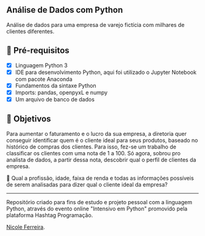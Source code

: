 <h2>Análise de Dados com Python</h2>

<p> Análise de dados para uma empresa de varejo fictícia com milhares de clientes diferentes.

<h2> 🛑 Pré-requisitos </h2>

- [x] Linguagem Python 3
- [x] IDE para desenvolvimento Python, aqui foi utilizado o Jupyter Notebook com pacote Anaconda
- [x] Fundamentos da sintaxe Python
- [x] Imports: pandas, openpyxL e numpy
- [x] Um arquivo de banco de dados

<h2> 🎯 Objetivos </h2>

Para aumentar o faturamento e o lucro da sua empresa, a diretoria quer conseguir identificar quem é o cliente ideal para seus produtos, baseado no histórico de compras dos clientes. Para isso, fez-se um trabalho de classificar os clientes com uma nota de 1 a 100. Só agora, sobrou pro analista de dados, a partir dessa nota, descobrir qual o perfil de clientes da empresa.

🔹 Qual a profissão, idade, faixa de renda e todas as informações possíveis de serem analisadas para dizer qual o cliente ideal da empresa?

--------------------------------------

Repositório criado para fins de estudo e projeto pessoal com a linguagem Python, através do evento online "Intensivo em Python" promovido pela plataforma Hashtag Programação.

[Nicole Ferreira](https://www.linkedin.com/in/nicolenf/).